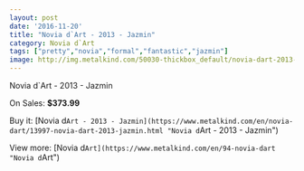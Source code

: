 ```yaml
---
layout: post
date: '2016-11-20'
title: "Novia d`Art - 2013 - Jazmin"
category: Novia d`Art
tags: ["pretty","novia","formal","fantastic","jazmin"]
image: http://img.metalkind.com/50030-thickbox_default/novia-dart-2013-jazmin.jpg
---
```

Novia d`Art - 2013 - Jazmin

On Sales: **$373.99**
<a href="https://www.metalkind.com/en/novia-dart/13997-novia-dart-2013-jazmin.html"><amp-img layout="responsive" width="600" height="600" src="//img.metalkind.com/50030-thickbox_default/novia-dart-2013-jazmin.jpg" alt="Novia d`Art - 2013 - Jazmin 0" /></a>

Buy it: [Novia d`Art - 2013 - Jazmin](https://www.metalkind.com/en/novia-dart/13997-novia-dart-2013-jazmin.html "Novia d`Art - 2013 - Jazmin")

View more: [Novia d`Art](https://www.metalkind.com/en/94-novia-dart "Novia d`Art")